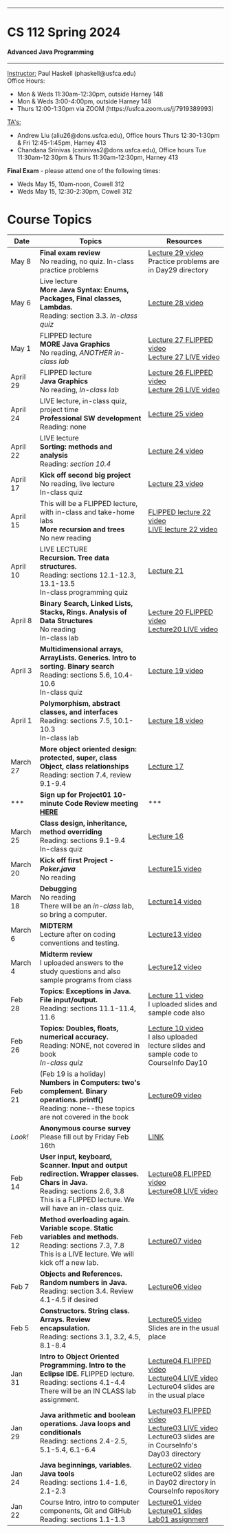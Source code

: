 <hr>
<h1>CS 112 Spring 2024</h1>
<h4>Advanced Java Programming</h4>
<hr>
<p>
<ins>Instructor:</ins> Paul Haskell (phaskell@usfca.edu)
<br>
Office Hours:
<ul type="list-style-type:circle">
  <li>Mon & Weds 11:30am-12:30pm, outside Harney 148</li>
  <li>Mon & Weds 3:00-4:00pm, outside Harney 148</li>
  <li>Thurs 12:00-1:30pm via ZOOM (https://usfca.zoom.us/j/7919389993)</li>
  </ul>
<p>
<ins>TA's:</ins>
<ul type="list-style-type:circle">
  <li>Andrew Liu (aliu26@dons.usfca.edu), Office hours Thurs 12:30-1:30pm & Fri 12:45-1:45pm, Harney 413</li>
  <li>Chandana Srinivas (csrinivas2@dons.usfca.edu), Office hours Tue 11:30am-12:30pm & Thurs 11:30am-12:30pm, Harney 413</li>
  </ul>
<p>
<b>Final Exam</b> - please attend one of the following times:
<ul type="list-style-type:circle">
  <li>Weds May 15, 10am-noon, Cowell 312</li>
  <li>Weds May 15, 12:30-2:30pm, Cowell 312</li>
</ul>
<p>

Course Topics
=============
|Date|Topics|Resources|
|----|------|---------|
|May 8|<b>Final exam review</b><br>No reading, no quiz.  In-class practice problems|[Lecture 29 video](https://usfca.hosted.panopto.com/Panopto/Pages/Viewer.aspx?id=a8a6a4f2-9cc4-4c40-b862-b16a0110d277)<br>Practice problems are in Day29 directory|
|May 6|Live lecture<br><b>More Java Syntax:  Enums, Packages, Final classes, Lambdas.</b><br>Reading:  section 3.3. <i>In-class quiz</i>|[Lecture 28 video](https://usfca.hosted.panopto.com/Panopto/Pages/Viewer.aspx?id=77e7d6e2-fea6-4d0c-81ec-b16801108641)|
|May 1|FLIPPED lecture<br><b>MORE Java Graphics</b><br>No reading, <i>ANOTHER in-class lab</i>|[Lecture 27 FLIPPED video](https://usfca.hosted.panopto.com/Panopto/Pages/Viewer.aspx?id=a9fb4b19-7566-4832-a0f8-b15e01395a39)<br>[Lecture 27 LIVE video](https://usfca.hosted.panopto.com/Panopto/Pages/Viewer.aspx?id=3e297868-35a0-4a26-bf82-b16301107f86)|
|April 29|FLIPPED lecture<br><b>Java Graphics</b><br>No reading, <i>In-class lab</i>|[Lecture 26 FLIPPED video](https://usfca.hosted.panopto.com/Panopto/Pages/Viewer.aspx?id=0ba5b1c0-0b6b-46e7-b2a5-b15e0120412f)<br>[Lecture 26 LIVE video](https://usfca.hosted.panopto.com/Panopto/Pages/Viewer.aspx?id=751fd00a-de8c-43da-b6b0-b1610110cf39)|
|April 24|LIVE lecture, in-class quiz, project time<br><b>Professional SW development</b><br>Reading: none|[Lecture 25 video](https://usfca.hosted.panopto.com/Panopto/Pages/Viewer.aspx?id=bdafabc4-4121-4132-b45a-b15c0110b015)|
|April 22|LIVE lecture<br><b>Sorting: methods and analysis</b><br>Reading: <i>section 10.4</i>|[Lecture 24 video](https://usfca.hosted.panopto.com/Panopto/Pages/Viewer.aspx?id=92d5fa0b-0ef3-4528-9aed-b15a014ab7c9)|
|April 17|<b>Kick off second big project</b><br>No reading, live lecture<br>In-class quiz|[Lecture 23 video](https://usfca.hosted.panopto.com/Panopto/Pages/Viewer.aspx?id=c2186373-e97f-420b-8fdb-b155011083c4)|
|April 15|This will be a FLIPPED lecture, with in-class and take-home labs<br><b>More recursion and trees</b><br>No new reading|[FLIPPED lecture 22 video](https://usfca.hosted.panopto.com/Panopto/Pages/Viewer.aspx?id=864517f0-03a0-491e-b586-b14f00fe1670)<br>[LIVE lecture 22 video](https://usfca.hosted.panopto.com/Panopto/Pages/Viewer.aspx?id=f7d92d20-6c85-4899-901b-b1530110ac1c)|
|April 10|LIVE LECTURE<br><b>Recursion. Tree data structures.</b><br>Reading: sections 12.1-12.3, 13.1-13.5<br>In-class programming quiz|[Lecture 21](https://usfca.hosted.panopto.com/Panopto/Pages/Viewer.aspx?id=a006d2d5-81a5-4903-981b-b14e014ac23a)|
|April 8|<b>Binary Search, Linked Lists, Stacks, Rings.  Analysis of Data Structures</b><br>No reading<br>In-class lab|[Lecture 20 FLIPPED video](https://usfca.hosted.panopto.com/Panopto/Pages/Viewer.aspx?id=be87f020-1eb4-48ee-81a3-b1480104b453)<br>[Lecture20 LIVE video](https://usfca.hosted.panopto.com/Panopto/Pages/Viewer.aspx?id=2c01b446-f0ff-4927-8f43-b14c01104484)|
|April 3|<b>Multidimensional arrays, ArrayLists. Generics. Intro to sorting. Binary search</b><br>Reading:  sections 5.6, 10.4-10.6<br>In-class quiz|[Lecture 19 video](https://usfca.hosted.panopto.com/Panopto/Pages/Viewer.aspx?id=af2fc45f-4a94-4627-8d35-b14701108219)|
|April 1|<b>Polymorphism, abstract classes, and interfaces</b><br>Reading:  sections 7.5, 10.1-10.3<br>In-class lab|[Lecture 18 video](https://usfca.hosted.panopto.com/Panopto/Pages/Viewer.aspx?id=f86c1ac6-6be4-4127-a6b6-b145011066af)|
|March 27|<b>More object oriented design: protected, super, class Object, class relationships</b><br>Reading: section 7.4, review 9.1-9.4|[Lecture 17](https://usfca.hosted.panopto.com/Panopto/Pages/Viewer.aspx?id=f29c4546-d6d9-4684-8a86-b140011072c3)|
|***|<b>Sign up for Project01 10-minute Code Review meeting <a href="https://docs.google.com/spreadsheets/d/1j0LZuhQi8zrLCFHQ5IJC4cdYqLwDGnzZNGuX9MQv6pw/edit?usp=sharing">HERE</a></b>|***|
|March 25|<b>Class design, inheritance, method overriding</b><br>Reading: sections 9.1-9.4<br>In-class quiz|[Lecture 16](https://usfca.hosted.panopto.com/Panopto/Pages/Viewer.aspx?id=e6664eb0-fbc7-4b71-a972-b13e01109592)|
|March 20|<b>Kick off first Project - <i>Poker.java</i></b><br>No reading|[Lecture15 video](https://usfca.hosted.panopto.com/Panopto/Pages/Viewer.aspx?id=69c98ce0-8332-4e8e-8059-b1390110a128)|
|March 18|<b>Debugging</b><br>No reading<br>There will be an <i>in-class</i> lab, so bring a computer.|[Lecture14 video](https://usfca.hosted.panopto.com/Panopto/Pages/Viewer.aspx?id=603c7201-439a-433b-88f5-b1370110764d)|
|March 6|<b>MIDTERM</b><br>Lecture after on coding conventions and testing.|[Lecture13 video](https://usfca.hosted.panopto.com/Panopto/Pages/Viewer.aspx?id=80160f85-3209-4472-a696-b12b016cefaf)|
|March 4|<b>Midterm review</b><br>I uploaded answers to the study questions and also sample programs from class|[Lecture12 video](https://usfca.hosted.panopto.com/Panopto/Pages/Viewer.aspx?id=3d2ada45-2e09-4d89-9497-b129012136b7)|
|Feb 28|<b>Topics: Exceptions in Java. File input/output.</b><br>Reading: sections 11.1-11.4, 11.6|[Lecture 11 video](https://usfca.hosted.panopto.com/Panopto/Pages/Viewer.aspx?id=e2261bce-127a-416b-b0aa-b1240120fe20)<br>I uploaded slides and sample code also|
|Feb 26|<b>Topics: Doubles, floats, numerical accuracy.</b><br>Reading: NONE, not covered in book<br><i>In-class quiz</i>|[Lecture 10 video](https://usfca.hosted.panopto.com/Panopto/Pages/Viewer.aspx?id=22156448-1d0c-4d59-a0f9-b1220120ff28)<br>I also uploaded lecture slides and sample code to CourseInfo Day10|
|Feb 21|(Feb 19 is a holiday)<br><b>Numbers in Computers: two's complement. Binary operations. printf()</b><br>Reading: none--these topics are not covered in the book|[Lecture09 video](https://usfca.hosted.panopto.com/Panopto/Pages/Viewer.aspx?id=999013b8-2190-4e6a-a950-b11d012124a1)|
|<i>Look!</i>|<b>Anonymous course survey</b><br>Please fill out by Friday Feb 16th|[LINK](https://docs.google.com/forms/d/e/1FAIpQLScRiO0P5E4lLRK1pSv7Uzfa9ggqn5ki0EzF0G6seZ1KZcFFIg/viewform?usp=sf_link)|
|Feb 14|<b>User input, keyboard, Scanner. Input and output redirection. Wrapper classes. Chars in Java.</b><br>Reading: sections 2.6, 3.8<br>This is a FLIPPED lecture.  We will have an in-class quiz.|[Lecture08 FLIPPED video](https://usfca.hosted.panopto.com/Panopto/Pages/Viewer.aspx?id=857fbf5f-3431-4e21-ba4e-b115011b53d4)<br>[Lecture08 LIVE video](https://usfca.hosted.panopto.com/Panopto/Pages/Viewer.aspx?id=0e0aea11-f81e-4c68-8323-b116015b41d6)|
|Feb 12|<b>Method overloading again. Variable scope.  Static variables and methods.</b><br>Reading: sections 7.3, 7.8<br>This is a LIVE lecture.  We will kick off a new lab.|[Lecture07 video](https://usfca.hosted.panopto.com/Panopto/Pages/Viewer.aspx?id=a2ebfca6-a3d0-4a42-9d8d-b114015a7ed3)|
|Feb 7|<b>Objects and References. Random numbers in Java.</b><br>Reading: section 3.4.  Review 4.1-4.5 if desired|[Lecture06 video ](https://usfca.hosted.panopto.com/Panopto/Pages/Viewer.aspx?id=c26abdfb-6400-4cf4-bcda-b10f0120fccf)|
|Feb 5|<b>Constructors. String class.  Arrays. Review encapsulation.</b><br>Reading: sections 3.1, 3.2, 4.5, 8.1-8.4|[Lecture05 video](https://usfca.hosted.panopto.com/Panopto/Pages/Viewer.aspx?id=c0a53eb5-9016-4369-81af-b10d015a7d76)<br>Slides are in the usual place|
|Jan 31|<b>Intro to Object Oriented Programming. Intro to the Eclipse IDE.</b>  FLIPPED lecture.<br>Reading:  sections 4.1-4.4<br>There will be an IN CLASS lab assignment.|[Lecture04 FLIPPED video](https://usfca.hosted.panopto.com/Panopto/Pages/Viewer.aspx?id=291f47d1-fd67-4d54-8aaa-b10701279fc1)<br>[Lecture04 LIVE video](https://usfca.hosted.panopto.com/Panopto/Pages/Viewer.aspx?id=4bcba66c-a7e6-4e59-95a1-b108012112c3)<br>Lecture04 slides are in the usual place|
|Jan 29|<b>Java arithmetic and boolean operations. Java loops and conditionals</b><br>Reading: sections 2.4-2.5, 5.1-5.4, 6.1-6.4|[Lecture03 FLIPPED video](https://usfca.hosted.panopto.com/Panopto/Pages/Viewer.aspx?id=3dfc3f55-034b-4014-a7e1-b102012624bb)<br>[Lecture03 LIVE video](https://usfca.hosted.panopto.com/Panopto/Pages/Viewer.aspx?id=46c8d4c9-1798-462c-953b-b106015aa4f8)<br>Lecture03 slides are in CourseInfo's Day03 directory|
|Jan 24|<b>Java beginnings, variables. Java tools</b><br>Reading: sections 1.4-1.6, 2.1-2.3|[Lecture02 video](https://usfca.hosted.panopto.com/Panopto/Pages/Viewer.aspx?id=bfdbd498-e009-451c-b785-b1010120f8b8)<br>Lecture02 slides are in Day02 directory in CourseInfo repository|
|Jan 22|Course Intro, intro to computer components, Git and GitHub<br>Reading: sections 1.1-1.3|[Lecture01 video](https://usfca.hosted.panopto.com/Panopto/Pages/Viewer.aspx?id=6590fdc0-a714-4348-b117-b0ff01211e99)<br>[Lecture01 slides](https://github.com/CS112-phaskell/CourseInfo/blob/main/Day01/Lecture01.pdf)<br>[Lab01 assignment](https://www.cs.usfca.edu/~phaskell/CS112/Lab01.pdf)|
